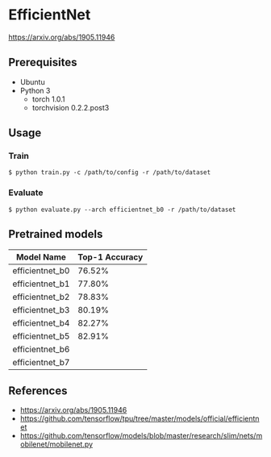 # EfficientNet

https://arxiv.org/abs/1905.11946

## Prerequisites

- Ubuntu
- Python 3
  - torch 1.0.1
  - torchvision 0.2.2.post3

## Usage

### Train

```shell
$ python train.py -c /path/to/config -r /path/to/dataset
```

### Evaluate

```shell
$ python evaluate.py --arch efficientnet_b0 -r /path/to/dataset
```

## Pretrained models

| Model Name | Top-1 Accuracy |
| ------ | ------ |
| efficientnet_b0 | 76.52% |
| efficientnet_b1 | 77.80% |
| efficientnet_b2 | 78.83% |
| efficientnet_b3 | 80.19% |
| efficientnet_b4 | 82.27% |
| efficientnet_b5 | 82.91% |
| efficientnet_b6 |  |
| efficientnet_b7 |  |

## References

- https://arxiv.org/abs/1905.11946
- https://github.com/tensorflow/tpu/tree/master/models/official/efficientnet
- https://github.com/tensorflow/models/blob/master/research/slim/nets/mobilenet/mobilenet.py
